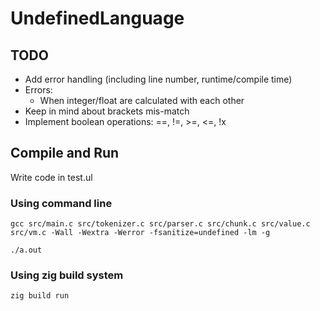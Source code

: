 # UndefinedLanguage

## TODO

- Add error handling (including line number, runtime/compile time)
- Errors:
	- When integer/float are calculated with each other
- Keep in mind about brackets mis-match
- Implement boolean operations: ==, !=, >=, <=, !x

## Compile and Run

Write code in test.ul

### Using command line

```
gcc src/main.c src/tokenizer.c src/parser.c src/chunk.c src/value.c src/vm.c -Wall -Wextra -Werror -fsanitize=undefined -lm -g
```

```
./a.out
```

### Using zig build system

```
zig build run
```
